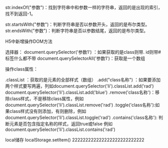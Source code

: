 str.indexOf("参数")：找到字符串中和参数一样的字符串，返回的是出现的索引，找不到返回-1。

str.startsWith("参数")：判断字符串是否以参数开头，返回的是布尔类型。
str.endsWith("参数")：判断字符串是否以参数结尾，返回的是布尔类型。

H5中新增操作DOM方法

选择器：
document.querySelector('参数1') ：如果获取的是class则带. id则带# 标签什么都不带
document.querySelectorAll('参数1')：获取是一个数组

操作class属性：

.classList ：获取的是元素的全部样式（数组）
.add("class名称") ：如果要添加两个样式要写两遍，列如document.querySelector('li').classList.add('rad')
document.querySelector('li').classList.add('blue')
.remove('class名称')：移除class样式，不是移除class属性，例如document.querySelector('li').classList.remove('rad')
.toggle('class名称'):如果class样式没有则添加，有则删除，例如document.querySelector('li').classList.toggle('rad')
.contains('class名称'): 判断元素是否包含指定名称的样式，返回true或false 例如document.querySelector('li').classList.contains('rad')

local储存
localStorage.setItem()
222222222222222222222222222
